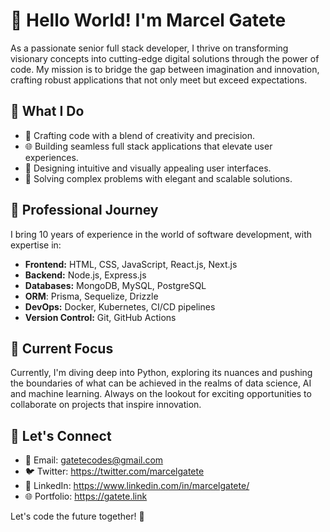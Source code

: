 # 👋 Hello World! I'm Marcel Gatete

As a passionate senior full stack developer, I thrive on transforming visionary concepts into cutting-edge digital solutions through the power of code. My mission is to bridge the gap between imagination and innovation, crafting robust applications that not only meet but exceed expectations.

## 🚀 What I Do

- 🔧 Crafting code with a blend of creativity and precision.
- 🌐 Building seamless full stack applications that elevate user experiences.
- 🎨 Designing intuitive and visually appealing user interfaces.
- 🚧 Solving complex problems with elegant and scalable solutions.

## 💼 Professional Journey

I bring 10 years of experience in the world of software development, with expertise in:

- **Frontend:** HTML, CSS, JavaScript, React.js, Next.js
- **Backend:** Node.js, Express.js
- **Databases:** MongoDB, MySQL, PostgreSQL
- **ORM**: Prisma, Sequelize, Drizzle
- **DevOps:** Docker, Kubernetes, CI/CD pipelines
- **Version Control:** Git, GitHub Actions

## 🔭 Current Focus

Currently, I'm diving deep into Python, exploring its nuances and pushing the boundaries of what can be achieved in the realms of data science, AI and machine learning. Always on the lookout for exciting opportunities to collaborate on projects that inspire innovation.

## 🌟 Let's Connect

- 📧 Email: gatetecodes@gmail.com
- 🐦 Twitter: https://twitter.com/marcelgatete
- 💼 LinkedIn: https://www.linkedin.com/in/marcelgatete/
- 🌐 Portfolio: https://gatete.link

Let's code the future together! 🚀


<!---
gatetecodes/gatetecodes is a ✨ special ✨ repository because its `README.md` (this file) appears on your GitHub profile.
You can click the Preview link to take a look at your changes.
--->
